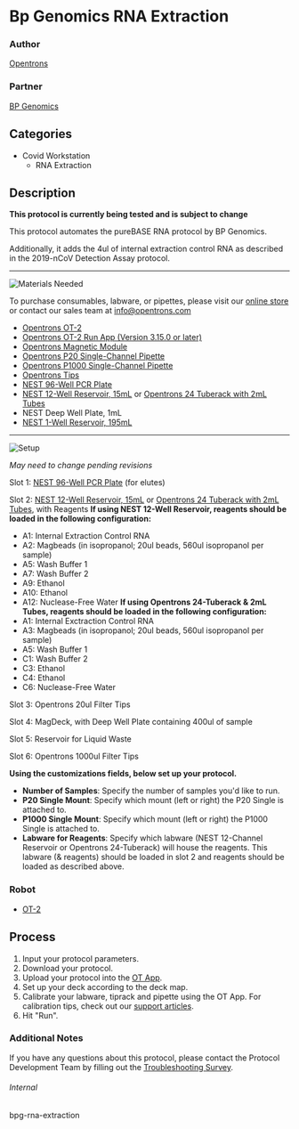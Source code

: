 # Bp Genomics RNA Extraction

### Author
[Opentrons](https://opentrons.com/)

### Partner
[BP Genomics](https://bpgenomics.com/)



## Categories
* Covid Workstation
	* RNA Extraction


## Description
**This protocol is currently being tested and is subject to change**

This protocol automates the pureBASE RNA protocol by BP Genomics.

Additionally, it adds the 4ul of internal extraction control RNA as described in the 2019-nCoV Detection Assay protocol.


---
![Materials Needed](https://s3.amazonaws.com/opentrons-protocol-library-website/custom-README-images/001-General+Headings/materials.png)

To purchase consumables, labware, or pipettes, please visit our [online store](https://shop.opentrons.com/) or contact our sales team at [info@opentrons.com](mailto:info@opentrons.com)

* [Opentrons OT-2](https://shop.opentrons.com/collections/ot-2-robot/products/ot-2)
* [Opentrons OT-2 Run App (Version 3.15.0 or later)](https://opentrons.com/ot-app/)
* [Opentrons Magnetic Module](https://shop.opentrons.com/collections/hardware-modules/products/magdeck)
* [Opentrons P20 Single-Channel Pipette](https://shop.opentrons.com/collections/ot-2-pipettes/products/single-channel-electronic-pipette)
* [Opentrons P1000 Single-Channel Pipette](https://shop.opentrons.com/collections/ot-2-pipettes/products/single-channel-electronic-pipette)
* [Opentrons Tips](https://shop.opentrons.com/collections/opentrons-tips)
* [NEST 96-Well PCR Plate](https://shop.opentrons.com/collections/lab-plates/products/nest-0-1-ml-96-well-pcr-plate-full-skirt)
* [NEST 12-Well Reservoir, 15mL](https://shop.opentrons.com/collections/reservoirs/products/nest-12-well-reservoir-15-ml) or [Opentrons 24 Tuberack with 2mL Tubes](https://labware.opentrons.com/opentrons_24_tuberack_eppendorf_2ml_safelock_snapcap?category=tubeRack)
* NEST Deep Well Plate, 1mL
* [NEST 1-Well Reservoir, 195mL](https://labware.opentrons.com/nest_1_reservoir_195ml?category=reservoir)



---
![Setup](https://s3.amazonaws.com/opentrons-protocol-library-website/custom-README-images/001-General+Headings/Setup.png)

*May need to change pending revisions*

Slot 1: [NEST 96-Well PCR Plate](https://shop.opentrons.com/collections/lab-plates/products/nest-0-1-ml-96-well-pcr-plate-full-skirt) (for elutes)

Slot 2: [NEST 12-Well Reservoir, 15mL](https://shop.opentrons.com/collections/reservoirs/products/nest-12-well-reservoir-15-ml) or [Opentrons 24 Tuberack with 2mL Tubes](https://labware.opentrons.com/opentrons_24_tuberack_eppendorf_2ml_safelock_snapcap?category=tubeRack), with Reagents
**If using NEST 12-Well Reservoir, reagents should be loaded in the following configuration:**
* A1: Internal Extraction Control RNA
* A2: Magbeads (in isopropanol; 20ul beads, 560ul isopropanol per sample)
* A5: Wash Buffer 1
* A7: Wash Buffer 2
* A9: Ethanol
* A10: Ethanol
* A12: Nuclease-Free Water
**If using Opentrons 24-Tuberack & 2mL Tubes, reagents should be loaded in the following configuration:**
* A1: Internal Exctraction Control RNA
* A3: Magbeads (in isopropanol; 20ul beads, 560ul isopropanol per sample)
* A5: Wash Buffer 1
* C1: Wash Buffer 2
* C3: Ethanol
* C4: Ethanol
* C6: Nuclease-Free Water

Slot 3: Opentrons 20ul Filter Tips

Slot 4: MagDeck, with Deep Well Plate containing 400ul of sample

Slot 5: Reservoir for Liquid Waste

Slot 6: Opentrons 1000ul Filter Tips






__Using the customizations fields, below set up your protocol.__
* **Number of Samples**: Specify the number of samples you'd like to run.
* **P20 Single Mount**: Specify which mount (left or right) the P20 Single is attached to.
* **P1000 Single Mount**: Specify which mount (left or right) the P1000 Single is attached to.
* **Labware for Reagents**: Specify which labware (NEST 12-Channel Reservoir or Opentrons 24-Tuberack) will house the reagents. This labware (& reagents) should be loaded in slot 2 and reagents should be loaded as described above.





### Robot
* [OT-2](https://opentrons.com/ot-2)

## Process

1. Input your protocol parameters.
2. Download your protocol.
3. Upload your protocol into the [OT App](https://opentrons.com/ot-app).
4. Set up your deck according to the deck map.
5. Calibrate your labware, tiprack and pipette using the OT App. For calibration tips, check out our [support articles](https://support.opentrons.com/en/collections/1559720-guide-for-getting-started-with-the-ot-2).
6. Hit "Run".

### Additional Notes
If you have any questions about this protocol, please contact the Protocol Development Team by filling out the [Troubleshooting Survey](https://protocol-troubleshooting.paperform.co/).

###### Internal
bpg-rna-extraction
